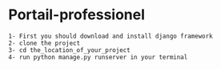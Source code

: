 # Portail-professionel

 	1- First you should download and install django framework
	2- clone the project 
	3- cd the_location_of_your_project
	4- run python manage.py runserver in your terminal 

